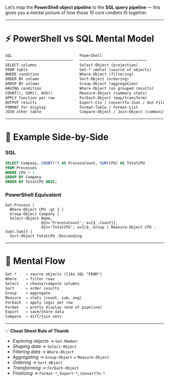 Let’s map the **PowerShell object pipeline** to the **SQL query pipeline** — this gives you a mental picture of how those 10 core cmdlets fit together.

---

# ⚡ PowerShell vs SQL Mental Model

```txt
SQL                              PowerShell
──────────────────────────────   ──────────────────────────────
SELECT columns                   Select-Object (projection)
FROM table                       Get-* cmdlet (source of objects)
WHERE condition                  Where-Object (filtering)
ORDER BY column                  Sort-Object (ordering)
GROUP BY column                  Group-Object (aggregation)
HAVING condition                 Where-Object (on grouped results)
COUNT(), SUM(), AVG()            Measure-Object (summary stats)
APPLY function per row           ForEach-Object (map/transform)
OUTPUT results                   Export-Csv / ConvertTo-Json / Out-File
FORMAT for display               Format-Table / Format-List
JOIN other table                 Compare-Object / Join-Object (community) (third party library)

```

---

# 🧩 Example Side-by-Side

### SQL
```sql
SELECT Company, COUNT(*) AS ProcessCount, SUM(CPU) AS TotalCPU
FROM Processes
WHERE CPU > 1
GROUP BY Company
ORDER BY TotalCPU DESC;

```


### PowerShell Equivalent
```psh
Get-Process |
  Where-Object CPU -gt 1 |
  Group-Object Company |
  Select-Object Name,
                @{n='ProcessCount'; e={$_.Count}},
                @{n='TotalCPU'; e={($_.Group | Measure-Object CPU -Sum).Sum}} |
  Sort-Object TotalCPU -Descending

```


---

# 🧠 Mental Flow
```txt
Get-*    → source objects (like SQL "FROM")
Where    → filter rows
Select   → choose/compute columns
Sort     → order results
Group    → aggregate
Measure  → stats (count, sum, avg)
ForEach  → apply logic per row
Format   → pretty display (end of pipeline)
Export   → save/share data
Compare  → diff/join sets

```


---

✅ **Cheat Sheet Rule of Thumb**

- _Exploring objects_ → `Get-Member`
- _Shaping data_ → `Select-Object`
- _Filtering data_ → `Where-Object`
- _Aggregating_ → `Group-Object` + `Measure-Object`
- _Ordering_ → `Sort-Object`
- _Transforming_ → `ForEach-Object`
- _Finalizing_ → `Format-*`, `Export-*`, `ConvertTo-*`